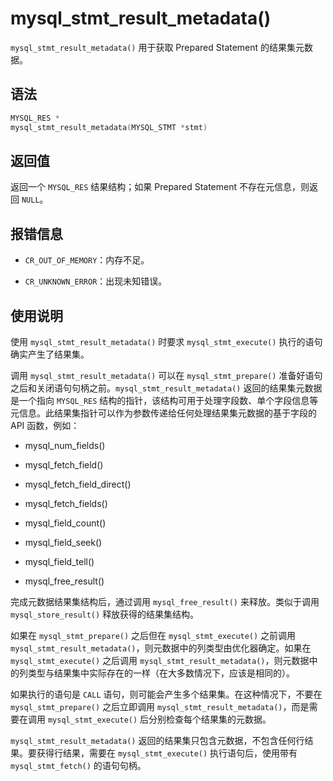 mysql_stmt_result_metadata() 
=================================================

`mysql_stmt_result_metadata()` 用于获取 Prepared Statement 的结果集元数据。

语法 
-----------------------

```c
MYSQL_RES *
mysql_stmt_result_metadata(MYSQL_STMT *stmt)
```



返回值 
------------------------

返回一个 `MYSQL_RES` 结果结构；如果 Prepared Statement 不存在元信息，则返回 `NULL`。

报错信息 
-------------------------

* `CR_OUT_OF_MEMORY`：内存不足。

  

* `CR_UNKNOWN_ERROR`：出现未知错误。

  




使用说明 
-------------------------

使用 `mysql_stmt_result_metadata()` 时要求 `mysql_stmt_execute()` 执行的语句确实产生了结果集。

调用 `mysql_stmt_result_metadata()` 可以在 `mysql_stmt_prepare()` 准备好语句之后和关闭语句句柄之前。`mysql_stmt_result_metadata()` 返回的结果集元数据是一个指向 `MYSQL_RES` 结构的指针，该结构可用于处理字段数、单个字段信息等元信息。此结果集指针可以作为参数传递给任何处理结果集元数据的基于字段的 API 函数，例如：

* mysql_num_fields()

  

* mysql_fetch_field()

  

* mysql_fetch_field_direct()

  

* mysql_fetch_fields()

  

* mysql_field_count()

  

* mysql_field_seek()

  

* mysql_field_tell()

  

* mysql_free_result()

  




完成元数据结果集结构后，通过调用 `mysql_free_result()` 来释放。类似于调用 `mysql_store_result()` 释放获得的结果集结构。

如果在 `mysql_stmt_prepare()` 之后但在 `mysql_stmt_execute()` 之前调用 `mysql_stmt_result_metadata()`，则元数据中的列类型由优化器确定。如果在 `mysql_stmt_execute()` 之后调用 `mysql_stmt_result_metadata()`，则元数据中的列类型与结果集中实际存在的一样（在大多数情况下，应该是相同的）。

如果执行的语句是 `CALL` 语句，则可能会产生多个结果集。在这种情况下，不要在 `mysql_stmt_prepare()` 之后立即调用 `mysql_stmt_result_metadata()`，而是需要在调用 `mysql_stmt_execute()` 后分别检查每个结果集的元数据。 

`mysql_stmt_result_metadata()` 返回的结果集只包含元数据，不包含任何行结果。要获得行结果，需要在 `mysql_stmt_execute()` 执行语句后，使用带有 `mysql_stmt_fetch()` 的语句句柄。
